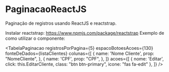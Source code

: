 # PaginacaoReactJS
Paginação de registros  usando ReactJS e reactstrap.

Instalar reactstrap: https://www.npmjs.com/package/reactstrap
Exemplo de como utilizar o componente: 

 <TabelaPaginacao
    registrosPorPagina={5}
    espacoBotoesAcoes={130}
    fonteDeDados={listaClientes}
    colunas={[
        {
            name: 'Nome Cliente',
            prop: "NomeCliente",
        },
        {
            name: 'CPF',
            prop: "CPF",
        },
    ]}
    acoes={[
        { nome: 'Editar', click: this.EditarCliente, class: "btn btn-primary", icone: "fas fa-edit" },
    ]}
/>

